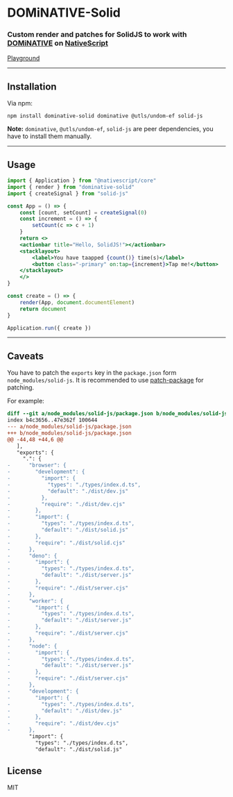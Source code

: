 # DOMiNATIVE-Solid

### **Custom render and patches for SolidJS to work with [DOMiNATIVE](https://github.com/SudoMaker/DOMiNATIVE) on [NativeScript](https://nativescript.org/)**

[Playground](https://stackblitz.com/edit/nativescript-dominative-solid?file=app/app.jsx)

---

## Installation

Via npm:

```shell
npm install dominative-solid dominative @utls/undom-ef solid-js
```

**Note:** `dominative`, `@utls/undom-ef`, `solid-js` are peer dependencies, you have to install them manually.

---

## Usage

```jsx
import { Application } from "@nativescript/core"
import { render } from "dominative-solid"
import { createSignal } from "solid-js"

const App = () => {
	const [count, setCount] = createSignal(0)
	const increment = () => {
		setCount(c => c + 1)
	}
	return <>
	<actionbar title="Hello, SolidJS!"></actionbar>
	<stacklayout>
		<label>You have taapped {count()} time(s)</label>
		<button class="-primary" on:tap={increment}>Tap me!</button>
	</stacklayout>
	</>
}

const create = () => {
	render(App, document.documentElement)
	return document
}

Application.run({ create })

```

---

## Caveats

You have to patch the `exports` key in the `package.json` form `node_modules/solid-js`. It is recommended to use [patch-package](https://www.npmjs.com/package/patch-package) for patching.

For example:

```patch
diff --git a/node_modules/solid-js/package.json b/node_modules/solid-js/package.json
index b4c3656..47e362f 100644
--- a/node_modules/solid-js/package.json
+++ b/node_modules/solid-js/package.json
@@ -44,48 +44,6 @@
   ],
   "exports": {
     ".": {
-      "browser": {
-        "development": {
-          "import": {
-            "types": "./types/index.d.ts",
-            "default": "./dist/dev.js"
-          },
-          "require": "./dist/dev.cjs"
-        },
-        "import": {
-          "types": "./types/index.d.ts",
-          "default": "./dist/solid.js"
-        },
-        "require": "./dist/solid.cjs"
-      },
-      "deno": {
-        "import": {
-          "types": "./types/index.d.ts",
-          "default": "./dist/server.js"
-        },
-        "require": "./dist/server.cjs"
-      },
-      "worker": {
-        "import": {
-          "types": "./types/index.d.ts",
-          "default": "./dist/server.js"
-        },
-        "require": "./dist/server.cjs"
-      },
-      "node": {
-        "import": {
-          "types": "./types/index.d.ts",
-          "default": "./dist/server.js"
-        },
-        "require": "./dist/server.cjs"
-      },
-      "development": {
-        "import": {
-          "types": "./types/index.d.ts",
-          "default": "./dist/dev.js"
-        },
-        "require": "./dist/dev.cjs"
-      },
       "import": {
         "types": "./types/index.d.ts",
         "default": "./dist/solid.js"
```

## License

MIT